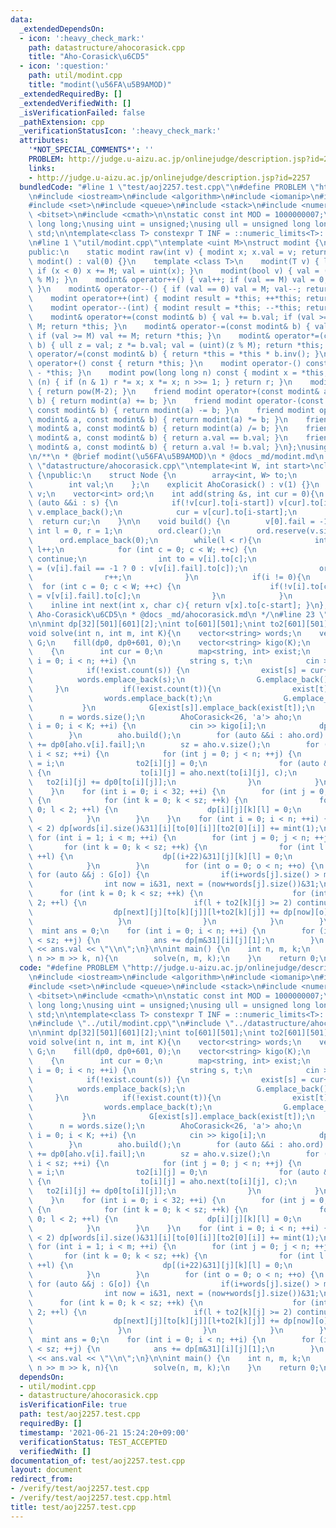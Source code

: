 ```yaml
---
data:
  _extendedDependsOn:
  - icon: ':heavy_check_mark:'
    path: datastructure/ahocorasick.cpp
    title: "Aho-Corasick\u6CD5"
  - icon: ':question:'
    path: util/modint.cpp
    title: "modint(\u56FA\u5B9AMOD)"
  _extendedRequiredBy: []
  _extendedVerifiedWith: []
  _isVerificationFailed: false
  _pathExtension: cpp
  _verificationStatusIcon: ':heavy_check_mark:'
  attributes:
    '*NOT_SPECIAL_COMMENTS*': ''
    PROBLEM: http://judge.u-aizu.ac.jp/onlinejudge/description.jsp?id=2257
    links:
    - http://judge.u-aizu.ac.jp/onlinejudge/description.jsp?id=2257
  bundledCode: "#line 1 \"test/aoj2257.test.cpp\"\n#define PROBLEM \"http://judge.u-aizu.ac.jp/onlinejudge/description.jsp?id=2257\"\
    \n#include <iostream>\n#include <algorithm>\n#include <iomanip>\n#include <map>\n\
    #include <set>\n#include <queue>\n#include <stack>\n#include <numeric>\n#include\
    \ <bitset>\n#include <cmath>\n\nstatic const int MOD = 1000000007;\nusing ll =\
    \ long long;\nusing uint = unsigned;\nusing ull = unsigned long long;\nusing namespace\
    \ std;\n\ntemplate<class T> constexpr T INF = ::numeric_limits<T>::max()/32*15+208;\n\
    \n#line 1 \"util/modint.cpp\"\ntemplate <uint M>\nstruct modint {\n    uint val;\n\
    public:\n    static modint raw(int v) { modint x; x.val = v; return x; }\n   \
    \ modint() : val(0) {}\n    template <class T>\n    modint(T v) { ll x = (ll)(v%(ll)(M));\
    \ if (x < 0) x += M; val = uint(x); }\n    modint(bool v) { val = ((unsigned int)(v)\
    \ % M); }\n    modint& operator++() { val++; if (val == M) val = 0; return *this;\
    \ }\n    modint& operator--() { if (val == 0) val = M; val--; return *this; }\n\
    \    modint operator++(int) { modint result = *this; ++*this; return result; }\n\
    \    modint operator--(int) { modint result = *this; --*this; return result; }\n\
    \    modint& operator+=(const modint& b) { val += b.val; if (val >= M) val -=\
    \ M; return *this; }\n    modint& operator-=(const modint& b) { val -= b.val;\
    \ if (val >= M) val += M; return *this; }\n    modint& operator*=(const modint&\
    \ b) { ull z = val; z *= b.val; val = (uint)(z % M); return *this; }\n    modint&\
    \ operator/=(const modint& b) { return *this = *this * b.inv(); }\n    modint\
    \ operator+() const { return *this; }\n    modint operator-() const { return modint()\
    \ - *this; }\n    modint pow(long long n) const { modint x = *this, r = 1; while\
    \ (n) { if (n & 1) r *= x; x *= x; n >>= 1; } return r; }\n    modint inv() const\
    \ { return pow(M-2); }\n    friend modint operator+(const modint& a, const modint&\
    \ b) { return modint(a) += b; }\n    friend modint operator-(const modint& a,\
    \ const modint& b) { return modint(a) -= b; }\n    friend modint operator*(const\
    \ modint& a, const modint& b) { return modint(a) *= b; }\n    friend modint operator/(const\
    \ modint& a, const modint& b) { return modint(a) /= b; }\n    friend bool operator==(const\
    \ modint& a, const modint& b) { return a.val == b.val; }\n    friend bool operator!=(const\
    \ modint& a, const modint& b) { return a.val != b.val; }\n};\nusing mint = modint<MOD>;\n\
    \n/**\n * @brief modint(\u56FA\u5B9AMOD)\n * @docs _md/modint.md\n */\n#line 1\
    \ \"datastructure/ahocorasick.cpp\"\ntemplate<int W, int start>\nclass AhoCorasick\
    \ {\npublic:\n    struct Node {\n        array<int, W> to;\n        int fail;\n\
    \        int val;\n    };\n    explicit AhoCorasick() : v(1) {}\n    vector<Node>\
    \ v;\n    vector<int> ord;\n    int add(string &s, int cur = 0){\n        for\
    \ (auto &&i : s) {\n            if(!v[cur].to[i-start]) v[cur].to[i-start] = v.size(),\
    \ v.emplace_back();\n            cur = v[cur].to[i-start];\n        }\n      \
    \  return cur;\n    }\n\n    void build() {\n        v[0].fail = -1;\n       \
    \ int l = 0, r = 1;\n        ord.clear();\n        ord.reserve(v.size());\n  \
    \      ord.emplace_back(0);\n        while(l < r){\n            int i = ord[l];\
    \ l++;\n            for (int c = 0; c < W; ++c) {\n                if(!v[i].to[c])\
    \ continue;\n                int to = v[i].to[c];\n                v[to].fail\
    \ = (v[i].fail == -1 ? 0 : v[v[i].fail].to[c]);\n                ord.emplace_back(to);\n\
    \                r++;\n            }\n            if(i != 0){\n              \
    \  for (int c = 0; c < W; ++c) {\n                    if(!v[i].to[c]) v[i].to[c]\
    \ = v[v[i].fail].to[c];\n                }\n            }\n        }\n    }\n\
    \    inline int next(int x, char c){ return v[x].to[c-start]; }\n};\n/**\n * @brief\
    \ Aho-Corasick\u6CD5\n * @docs _md/ahocorasick.md\n */\n#line 23 \"test/aoj2257.test.cpp\"\
    \n\nmint dp[32][501][601][2];\nint to[601][501];\nint to2[601][501];\nint dp0[601];\n\
    void solve(int n, int m, int K){\n    vector<string> words;\n    vector<vector<int>>\
    \ G;\n    fill(dp0, dp0+601, 0);\n    vector<string> kigo(K);\n    int sz = 0;\n\
    \    {\n        int cur = 0;\n        map<string, int> exist;\n        for (int\
    \ i = 0; i < n; ++i) {\n            string s, t;\n            cin >> s >> t;\n\
    \            if(!exist.count(s)) {\n                exist[s] = cur++;\n      \
    \          words.emplace_back(s);\n                G.emplace_back();\n       \
    \     }\n            if(!exist.count(t)){\n                exist[t] = cur++;\n\
    \                words.emplace_back(t);\n                G.emplace_back();\n \
    \           }\n            G[exist[s]].emplace_back(exist[t]);\n        }\n  \
    \      n = words.size();\n        AhoCorasick<26, 'a'> aho;\n        for (int\
    \ i = 0; i < K; ++i) {\n            cin >> kigo[i];\n            dp0[aho.add(kigo[i])]++;\n\
    \        }\n        aho.build();\n        for (auto &&i : aho.ord) if(i) dp0[i]\
    \ += dp0[aho.v[i].fail];\n        sz = aho.v.size();\n        for (int i = 0;\
    \ i < sz; ++i) {\n            for (int j = 0; j < n; ++j) {\n                to[i][j]\
    \ = i;\n                to2[i][j] = 0;\n                for (auto &&c : words[j])\
    \ {\n                    to[i][j] = aho.next(to[i][j], c);\n                 \
    \   to2[i][j] += dp0[to[i][j]];\n                }\n            }\n        }\n\
    \    }\n    for (int i = 0; i < 32; ++i) {\n        for (int j = 0; j < n; ++j)\
    \ {\n            for (int k = 0; k < sz; ++k) {\n                for (int l =\
    \ 0; l < 2; ++l) {\n                    dp[i][j][k][l] = 0;\n                }\n\
    \            }\n        }\n    }\n    for (int i = 0; i < n; ++i) {\n        if(to2[0][i]\
    \ < 2) dp[words[i].size()&31][i][to[0][i]][to2[0][i]] += mint(1);\n    }\n   \
    \ for (int i = 1; i < m; ++i) {\n        for (int j = 0; j < n; ++j) {\n     \
    \       for (int k = 0; k < sz; ++k) {\n                for (int l = 0; l < 2;\
    \ ++l) {\n                    dp[(i+22)&31][j][k][l] = 0;\n                }\n\
    \            }\n        }\n        for (int o = 0; o < n; ++o) {\n           \
    \ for (auto &&j : G[o]) {\n                if(i+words[j].size() > m) continue;\n\
    \                int now = i&31, next = (now+words[j].size())&31;\n          \
    \      for (int k = 0; k < sz; ++k) {\n                    for (int l = 0; l <\
    \ 2; ++l) {\n                        if(l + to2[k][j] >= 2) continue;\n      \
    \                  dp[next][j][to[k][j]][l+to2[k][j]] += dp[now][o][k][l];\n \
    \                   }\n                }\n            }\n        }\n    }\n  \
    \  mint ans = 0;\n    for (int i = 0; i < n; ++i) {\n        for (int j = 0; j\
    \ < sz; ++j) {\n            ans += dp[m&31][i][j][1];\n        }\n    }\n    cout\
    \ << ans.val << \"\\n\";\n}\n\nint main() {\n    int n, m, k;\n    while(cin >>\
    \ n >> m >> k, n){\n        solve(n, m, k);\n    }\n    return 0;\n}\n"
  code: "#define PROBLEM \"http://judge.u-aizu.ac.jp/onlinejudge/description.jsp?id=2257\"\
    \n#include <iostream>\n#include <algorithm>\n#include <iomanip>\n#include <map>\n\
    #include <set>\n#include <queue>\n#include <stack>\n#include <numeric>\n#include\
    \ <bitset>\n#include <cmath>\n\nstatic const int MOD = 1000000007;\nusing ll =\
    \ long long;\nusing uint = unsigned;\nusing ull = unsigned long long;\nusing namespace\
    \ std;\n\ntemplate<class T> constexpr T INF = ::numeric_limits<T>::max()/32*15+208;\n\
    \n#include \"../util/modint.cpp\"\n#include \"../datastructure/ahocorasick.cpp\"\
    \n\nmint dp[32][501][601][2];\nint to[601][501];\nint to2[601][501];\nint dp0[601];\n\
    void solve(int n, int m, int K){\n    vector<string> words;\n    vector<vector<int>>\
    \ G;\n    fill(dp0, dp0+601, 0);\n    vector<string> kigo(K);\n    int sz = 0;\n\
    \    {\n        int cur = 0;\n        map<string, int> exist;\n        for (int\
    \ i = 0; i < n; ++i) {\n            string s, t;\n            cin >> s >> t;\n\
    \            if(!exist.count(s)) {\n                exist[s] = cur++;\n      \
    \          words.emplace_back(s);\n                G.emplace_back();\n       \
    \     }\n            if(!exist.count(t)){\n                exist[t] = cur++;\n\
    \                words.emplace_back(t);\n                G.emplace_back();\n \
    \           }\n            G[exist[s]].emplace_back(exist[t]);\n        }\n  \
    \      n = words.size();\n        AhoCorasick<26, 'a'> aho;\n        for (int\
    \ i = 0; i < K; ++i) {\n            cin >> kigo[i];\n            dp0[aho.add(kigo[i])]++;\n\
    \        }\n        aho.build();\n        for (auto &&i : aho.ord) if(i) dp0[i]\
    \ += dp0[aho.v[i].fail];\n        sz = aho.v.size();\n        for (int i = 0;\
    \ i < sz; ++i) {\n            for (int j = 0; j < n; ++j) {\n                to[i][j]\
    \ = i;\n                to2[i][j] = 0;\n                for (auto &&c : words[j])\
    \ {\n                    to[i][j] = aho.next(to[i][j], c);\n                 \
    \   to2[i][j] += dp0[to[i][j]];\n                }\n            }\n        }\n\
    \    }\n    for (int i = 0; i < 32; ++i) {\n        for (int j = 0; j < n; ++j)\
    \ {\n            for (int k = 0; k < sz; ++k) {\n                for (int l =\
    \ 0; l < 2; ++l) {\n                    dp[i][j][k][l] = 0;\n                }\n\
    \            }\n        }\n    }\n    for (int i = 0; i < n; ++i) {\n        if(to2[0][i]\
    \ < 2) dp[words[i].size()&31][i][to[0][i]][to2[0][i]] += mint(1);\n    }\n   \
    \ for (int i = 1; i < m; ++i) {\n        for (int j = 0; j < n; ++j) {\n     \
    \       for (int k = 0; k < sz; ++k) {\n                for (int l = 0; l < 2;\
    \ ++l) {\n                    dp[(i+22)&31][j][k][l] = 0;\n                }\n\
    \            }\n        }\n        for (int o = 0; o < n; ++o) {\n           \
    \ for (auto &&j : G[o]) {\n                if(i+words[j].size() > m) continue;\n\
    \                int now = i&31, next = (now+words[j].size())&31;\n          \
    \      for (int k = 0; k < sz; ++k) {\n                    for (int l = 0; l <\
    \ 2; ++l) {\n                        if(l + to2[k][j] >= 2) continue;\n      \
    \                  dp[next][j][to[k][j]][l+to2[k][j]] += dp[now][o][k][l];\n \
    \                   }\n                }\n            }\n        }\n    }\n  \
    \  mint ans = 0;\n    for (int i = 0; i < n; ++i) {\n        for (int j = 0; j\
    \ < sz; ++j) {\n            ans += dp[m&31][i][j][1];\n        }\n    }\n    cout\
    \ << ans.val << \"\\n\";\n}\n\nint main() {\n    int n, m, k;\n    while(cin >>\
    \ n >> m >> k, n){\n        solve(n, m, k);\n    }\n    return 0;\n}"
  dependsOn:
  - util/modint.cpp
  - datastructure/ahocorasick.cpp
  isVerificationFile: true
  path: test/aoj2257.test.cpp
  requiredBy: []
  timestamp: '2021-06-21 15:24:20+09:00'
  verificationStatus: TEST_ACCEPTED
  verifiedWith: []
documentation_of: test/aoj2257.test.cpp
layout: document
redirect_from:
- /verify/test/aoj2257.test.cpp
- /verify/test/aoj2257.test.cpp.html
title: test/aoj2257.test.cpp
---
```

